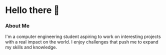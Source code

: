 # Hello there 👋

### About Me

I'm a computer engineering student aspiring to work on interesting projects with a real impact on the world. I enjoy challenges that push me to expand my skills and knowledge.

